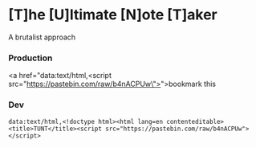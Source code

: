 # [T]he [U]ltimate [N]ote [T]aker
A brutalist approach

### Production
<a href="data:text/html,<!doctype html><html lang=en contenteditable><title>TUNT</title><script src=\"https://pastebin.com/raw/b4nACPUw\"></script>">bookmark this</a>
### Dev
`data:text/html,<!doctype html><html lang=en contenteditable><title>TUNT</title><script src="https://pastebin.com/raw/b4nACPUw"></script>`
